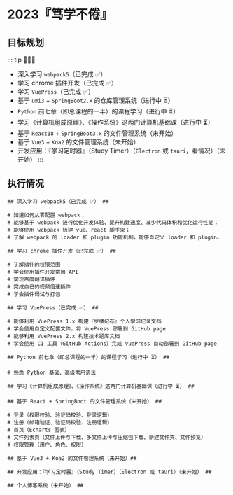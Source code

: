 # 2023『笃学不倦』<Badge text="2023"/>

## 目标规划

::: tip 💬💬💬

- 深入学习 `webpack5`（已完成 ✅）
- 学习 chrome 插件开发（已完成 ✅）
- 学习 `VuePress`（已完成 ✅）
- 基于 `umi3` + `SpringBoot2.x` 的仓库管理系统（进行中 ⏳️）
- `Python` 前七章（即总课程的一半）的课程学习（进行中 ⏳️）
- 学习《计算机组成原理》、《操作系统》这两门计算机基础课（进行中 ⏳️）
- 基于 `React18` + `SpringBoot3.x` 的文件管理系统（未开始）
- 基于 `Vue3` + `Koa2` 的文件管理系统（未开始）
- 开发应用：『学习定时器』（Study Timer）（`Electron` 或 `tauri`，看情况）（未开始）
:::

## 执行情况

```sh{1}
## 深入学习 webpack5（已完成 ✅） ##

# 知道如何从零配置 webpack；
# 能够基于 webpack 进行优化开发体验、提升构建速度、减少代码体积和优化运行性能；
# 能够使用 webpack 搭建 vue、react 脚手架；
# 了解 webpack 的 loader 和 plugin 功能机制，能够自定义 loader 和 plugin。
```

```sh{1}
## 学习 chrome 插件开发（已完成 ✅） ##

# 了解插件的权限范围
# 学会使用插件开发常用 API
# 实现百度翻译插件
# 完成自己的视频倍速插件
# 学会插件调试与打包
```

```sh{1}
## 学习 VuePress（已完成 ✅） ##

# 能够利用 VuePress 1.x 构建『罗缕纪存』个人学习记录文档
# 学会使用自定义配置文件，将 VuePress 部署到 GitHub page
# 能够利用 VuePress 2.x 构建技术题库文档
# 学会使用 CI 工具（GitHub Actions）完成 VuePress 自动部署到 GitHub page
```

```sh{1}
## Python 前七章（即总课程的一半）的课程学习（进行中 ⏳️） ##

# 熟悉 Python 基础、高级常用语法
```

```sh{1}
## 学习《计算机组成原理》、《操作系统》这两门计算机基础课（进行中 ⏳️） ##
```

```sh{1}
## 基于 React + SpringBoot 的文件管理系统（未开始） ##

# 登录（权限校验、验证码校验、登录逻辑）
# 注册（邮箱验证、验证码校验、注册逻辑）
# 首页（Echarts 图表）
# 文件列表页（文件上传与下载、多文件上传与压缩包下载、新建文件夹、文件预览）
# 权限管理（用户、角色、权限）
```

```sh{1}
## 基于 Vue3 + Koa2 的文件管理系统（未开始）##
```

```sh{1}
## 开发应用：『学习定时器』（Study Timer）（Electron 或 tauri）（未开始） ##
```

```sh{1}
## 个人博客系统（未开始） ##
```
